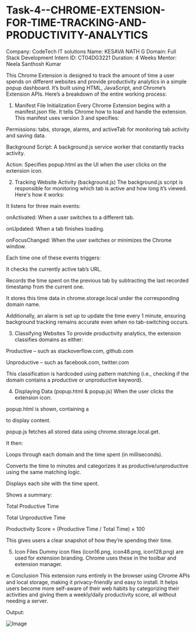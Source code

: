 # Task-4--CHROME-EXTENSION-FOR-TIME-TRACKING-AND-PRODUCTIVITY-ANALYTICS

Company: CodeTech IT solutions 
Name: KESAVA NATH G 
Domain: Full Stack Development 
Intern ID: CT04DG3221 
Duration: 4 Weeks 
Mentor: Neela Santhosh Kumar

This Chrome Extension is designed to track the amount of time a user spends on different websites and provide productivity analytics in a simple popup dashboard. It’s built using HTML, JavaScript, and Chrome’s Extension APIs. Here’s a breakdown of the entire working process:

1. Manifest File Initialization
Every Chrome Extension begins with a manifest.json file. It tells Chrome how to load and handle the extension. This manifest uses version 3 and specifies:

Permissions: tabs, storage, alarms, and activeTab for monitoring tab activity and saving data.

Background Script: A background.js service worker that constantly tracks activity.

Action: Specifies popup.html as the UI when the user clicks on the extension icon.

2. Tracking Website Activity (background.js)
The background.js script is responsible for monitoring which tab is active and how long it’s viewed. Here's how it works:

It listens for three main events:

onActivated: When a user switches to a different tab.

onUpdated: When a tab finishes loading.

onFocusChanged: When the user switches or minimizes the Chrome window.

Each time one of these events triggers:

It checks the currently active tab’s URL.

Records the time spent on the previous tab by subtracting the last recorded timestamp from the current one.

It stores this time data in chrome.storage.local under the corresponding domain name.

Additionally, an alarm is set up to update the time every 1 minute, ensuring background tracking remains accurate even when no tab-switching occurs.

3. Classifying Websites
To provide productivity analytics, the extension classifies domains as either:

Productive – such as stackoverflow.com, github.com

Unproductive – such as facebook.com, twitter.com

This classification is hardcoded using pattern matching (i.e., checking if the domain contains a productive or unproductive keyword).

4. Displaying Data (popup.html & popup.js)
When the user clicks the extension icon:

popup.html is shown, containing a <div> to display content.

popup.js fetches all stored data using chrome.storage.local.get.

It then:

Loops through each domain and the time spent (in milliseconds).

Converts the time to minutes and categorizes it as productive/unproductive using the same matching logic.

Displays each site with the time spent.

Shows a summary:

Total Productive Time

Total Unproductive Time

Productivity Score = (Productive Time / Total Time) × 100

This gives users a clear snapshot of how they’re spending their time.

5. Icon Files
Dummy icon files (icon16.png, icon48.png, icon128.png) are used for extension branding. Chrome uses these in the toolbar and extension manager.

🔚 Conclusion
This extension runs entirely in the browser using Chrome APIs and local storage, making it privacy-friendly and easy to install. It helps users become more self-aware of their web habits by categorizing their activities and giving them a weekly/daily productivity score, all without needing a server.

Output:

![Image](https://github.com/user-attachments/assets/dd1cb08a-2334-4fe2-a6f3-2e8ab2a49311)

